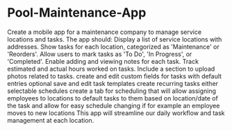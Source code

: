 # Pool-Maintenance-App

Create a mobile app for a maintenance company to manage service locations and tasks. The app should:
Display a list of service locations with addresses.
Show tasks for each location, categorized as 'Maintenance' or 'Reorders'.
Allow users to mark tasks as 'To Do', 'In Progress', or 'Completed'.
Enable adding and viewing notes for each task.
Track estimated and actual hours worked on tasks.
Include a section to upload photos related to tasks.
create and edit custom fields for tasks with default entries optional
save and edit task templates
create recurring tasks either selectable schedules
create a tab for scheduling that will allow assigning employees to locations to default tasks to them based on location/date of the task and allow for easy schedule changing if for example an employee moves to new locations
This app will streamline our daily workflow and task management at each location.

